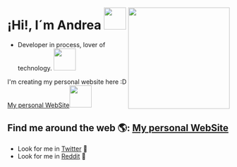 #  ¡Hi!, I´m Andrea  <img src="https://media.giphy.com/media/l4pTbf0kTHnrBtr9u/giphy.gif" width="50"><img align='right' src="https://media.giphy.com/media/PlUVUOWA5K5irc3Scv/giphy.gif" width="230">




 
 - Developer in process, lover of technology.   <img src="https://media.giphy.com/media/VgCDAzcKvsR6OM0uWg/giphy.gif" width="50">



  I'm creating my personal website here :D <a href="https://andreablass.github.io/My-personal-website/">My personal WebSite</a><img src="https://media.giphy.com/media/mGcNjsfWAjY5AEZNw6/giphy.gif" width="50"></h2><img align='right'>
  
  ## Find me around the web 🌎: <a href="https://andreablass.github.io/My-personal-website/">My personal WebSite</a>
 

- Look for me in <a href="https://twitter.com/AndreaBlass11">Twitter</a> 🐣
- Look for me in <a href="https://www.reddit.com/user/Deaba">Reddit</a> 🤖

<!--
**andreablass/andreablass** is a ✨ _special_ ✨ repository because its `README.md` (this file) appears on your GitHub profile.

Here are some ideas to get you started:

- 🔭 I’m currently working on ...
- 🌱 I’m currently learning ...
- 👯 I’m looking to collaborate on ...
- 🤔 I’m looking for help with ...
- 💬 Ask me about ...
- 📫 How to reach me: ...
- 😄 Pronouns: ...
- ⚡ Fun fact: ...
-->
